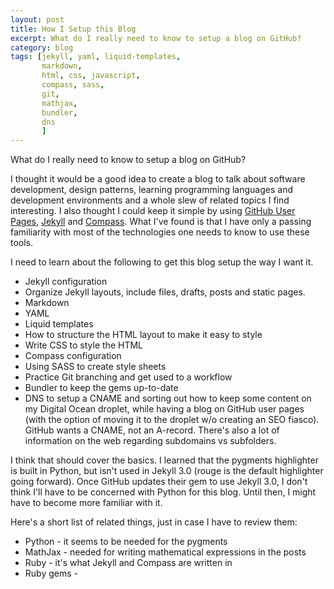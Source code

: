 ```yaml
---
layout: post
title: How I Setup this Blog
excerpt: What do I really need to know to setup a blog on GitHub?
category: blog
tags: [jekyll, yaml, liquid-templates,
       markdown,
       html, css, javascript,
       compass, sass,
       git,
       mathjax,
       bundler,
       dns
       ]
---
```

What do I really need to know to setup a blog on GitHub?

I thought it would be a good idea to  create a blog to talk about software development, design patterns, learning programming languages and development environments and a whole slew of related topics I find interesting. I also thought I could keep it simple by using [GitHub User Pages](https://help.github.com/articles/user-organization-and-project-pages/),  [Jekyll](https://jekyllrb.com/) and [Compass](http://compass-style.org/). What I've found is that I have only a passing familiarity with most of the technologies one needs to know to use these tools.

I need to learn about the following to get this blog setup the way I want it.

- Jekyll configuration
- Organize Jekyll layouts, include files, drafts, posts and static pages.
- Markdown
- YAML
- Liquid templates
- How to structure the HTML layout to make it easy to style
- Write CSS to style the HTML
- Compass configuration
- Using SASS to create style sheets
- Practice Git branching and get used to a workflow
- Bundler to keep the gems up-to-date
- DNS to setup a CNAME and sorting out how to keep some content on my Digital Ocean droplet, while having a blog on GitHub user pages (with the option of moving it to the droplet w/o creating an SEO fiasco). GitHub wants a CNAME, not an A-record. There's also a lot of information on the web regarding subdomains vs subfolders.

I think that should cover the basics. I learned that the pygments highlighter is built in Python, but isn't used in Jekyll 3.0 (rouge is the default highlighter going forward). Once GitHub updates their gem to use Jekyll 3.0, I don't think I'll have to be concerned with Python for this blog. Until then, I might have to become more familiar with it.

Here's a short list of related things, just in case I have to review them:

- Python - it seems to be needed for the pygments
- MathJax - needed for writing mathematical expressions in the posts
- Ruby - it's what Jekyll and Compass are written in
- Ruby gems -
